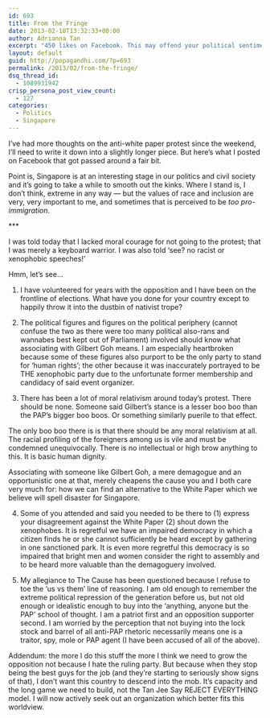 ```yaml
---
id: 693
title: From the Fringe
date: 2013-02-18T13:32:33+00:00
author: Adrianna Tan
excerpt: "450 likes on Facebook. This may offend your political sentiments, but I'll stand by this."
layout: default
guid: http://popagandhi.com/?p=693
permalink: /2013/02/from-the-fringe/
dsq_thread_id:
  - 1089931942
crisp_persona_post_view_count:
  - 127
categories:
  - Politics
  - Singapore
---
```

I&#8217;ve had more thoughts on the anti-white paper protest since the weekend, I&#8217;ll need to write it down into a slightly longer piece. But here&#8217;s what I posted on Facebook that got passed around a fair bit.

Point is, Singapore is at an interesting stage in our politics and civil society and it&#8217;s going to take a while to smooth out the kinks. Where I stand is, I don&#8217;t think, extreme in any way — but the values of race and inclusion are very, very important to me, and sometimes that is perceived to be _too pro-immigration_.

\***

I was told today that I lacked moral courage for not going to the protest; that I was merely a keyboard warrior. I was also told &#8216;see? no racist or xenophobic speeches!&#8217;

Hmm, let&#8217;s see&#8230;

1. I have volunteered for years with the opposition and I have been on the frontline of elections. What have you done for your country except to happily throw it into the dustbin of nativist trope?

2. The political figures and figures on the political periphery (cannot confuse the two as there were too many political also-rans and wannabes best kept out of Parliament) involved should know what associating with Gilbert Goh means. I am especially heartbroken because some of these figures also purport to be the only party to stand for &#8216;human rights&#8217;; the other because it was inaccurately portrayed to be THE xenophobic party due to the unfortunate former membership and candidacy of said event organizer.

3. There has been a lot of moral relativism around today&#8217;s protest. There should be none. Someone said Gilbert&#8217;s stance is a lesser boo boo than the PAP&#8217;s bigger boo boos. Or something similarly puerile to that effect.

The only boo boo there is is that there should be any moral relativism at all. The racial profiling of the foreigners among us is vile and must be condemned unequivocally. There is no intellectual or high brow anything to this. It is basic human dignity.

Associating with someone like Gilbert Goh, a mere demagogue and an opportunistic one at that, merely cheapens the cause you and I both care very much for: how we can find an alternative to the White Paper which we believe will spell disaster for Singapore.

4. Some of you attended and said you needed to be there to (1) express your disagreement against the White Paper (2) shout down the xenophobes. It is regretful we have an impaired democracy in which a citizen finds he or she cannot sufficiently be heard except by gathering in one sanctioned park. It is even more regretful this democracy is so impaired that bright men and women consider the right to assembly and to be heard more valuable than the demagoguery involved.

5. My allegiance to The Cause has been questioned because I refuse to toe the &#8216;us vs them&#8217; line of reasoning. I am old enough to remember the extreme political repression of the generation before us, but not old enough or idealistic enough to buy into the &#8216;anything, anyone but the PAP&#8217; school of thought. I am a patriot first and an opposition supporter second. I am worried by the perception that not buying into the lock stock and barrel of all anti-PAP rhetoric necessarily means one is a traitor, spy, mole or PAP agent (I have been accused of all of the above).

Addendum: the more I do this stuff the more I think we need to grow the opposition not because I hate the ruling party. But because when they stop being the best guys for the job (and they&#8217;re starting to seriously show signs of that), I don&#8217;t want this country to descend into the mob. It&#8217;s capacity and the long game we need to build, not the Tan Jee Say REJECT EVERYTHING model. I will now actively seek out an organization which better fits this worldview.
